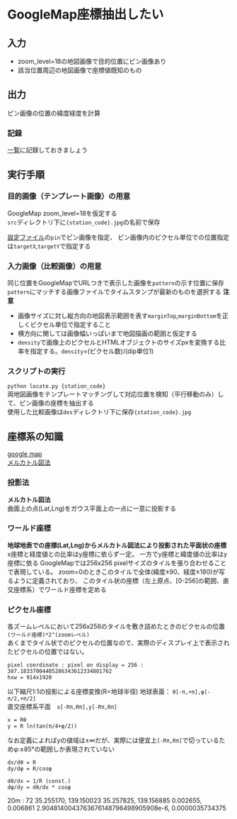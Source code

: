# GoogleMap座標抽出したい

## 入力
- zoom_level=18の地図画像で目的位置にピン画像あり
- 該当位置周辺の地図画像で座標値既知のもの

## 出力
ピン画像の位置の緯度経度を計算

### 記録
[一覧](./location.txt)に記録しておきましょう

## 実行手順

### 目的画像（テンプレート画像）の用意
GoogleMap zoom_level=18を仮定する  
`src`ディレクトリ下に`{station_code}.jpg`の名前で保存  
  
[設定ファイル](./config.ini)の`pin`でピン画像を指定、
ピン画像内のピクセル単位での位置指定は`targetX`,`targetY`で指定する

### 入力画像（比較画像）の用意
同じ位置をGoogleMapでURLつきで表示した画像を`pattern`の示す位置に保存
`pattern`にマッチする画像ファイルでタイムスタンプが最新のものを選択する
**注意**
- 画像サイズに対し縦方向の地図表示範囲を表す`marginTop`,`marginBottom`を正しくピクセル単位で指定すること
- 横方向に関しては画像幅いっぱいまで地図描画の範囲と仮定する
- `density`で画像上のピクセルとHTMLオブジェクトのサイズpxを変換する比率を指定する。`density`=(ピクセル数)/(dip単位1)

### スクリプトの実行
`python locate.py {station_code}`  
両地図画像をテンプレートマッチングして対応位置を検知（平行移動のみ）して、ピン画像の座標を抽出する  
使用した比較画像は`des`ディレクトリ下に保存`{station_code}.jpg`

## 座標系の知識

[google map](https://developers.google.com/maps/documentation/javascript/coordinates#tile-coordinates)  
[メルカトル図法](https://en.wikipedia.org/wiki/Mercator_projection)  

### 投影法
**メルカトル図法**  
曲面上の点(Lat,Lng)をガウス平面上の一点に一意に投影する

### ワールド座標
**地球地表での座標(Lat,Lng)からメルカトル図法により投影された平面状の座標**  
x座標と経度値との比率はy座標に依らず一定。
一方でy座標と緯度値の比率はy座標に依る
GoogleMapでは256x256 pixelサイズのタイルを張り合わせることで表現している。
zoom=0のときこのタイルで全体(緯度±90、経度±180)が写るように定義されており、
このタイル状の座標（左上原点、[0-256]の範囲、直交座標系）でワールド座標を定める

### ピクセル座標
各ズームレベルにおいて256x256のタイルを敷き詰めたときのピクセルの位置
`(ワールド座標)*2^(zoomレベル)`  
あくまでタイル状でのピクセルの位置なので、実際のディスプレイ上で表示されたピクセルの位置ではない。

```
pixel coordinate : pixel on display = 256 : ‭387.18337004405286343612334801762
hxw = 914x1920
```

以下縮尺1:1の投影による座標変換(R=地球半径)
地球表面： `θ[-π,+π],φ[-π/2,+π/2]`  
直交座標系平面　`x[-Rπ,Rπ],y[-Rπ,Rπ]`    

```
x = Rθ  
y = R ln(tan(π/4+φ/2))  
``` 

なお定義によればyの値域は±∞だが、実際には便宜上`[-Rπ,Rπ]`で切っているためφ:±85°の範囲しか表現されていない

```
dx/dθ = R
dy/dφ = R/cosφ

dθ/dx = 1/R (const.)
dφ/dy = dθ/dx * cosφ
```


20m : 72
35.255170, 139.150023
35.257825, 139.156885
0.002655, 0.006861
2.9048140043763676148796498905908e-6‬, 0.0000035734375‬
